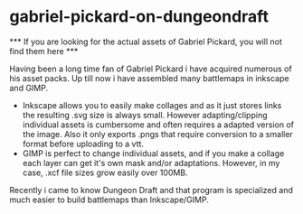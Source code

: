 # gabriel-pickard-on-dungeondraft

*** If you are looking for the actual assets of Gabriel Pickard, you will not find them here ***

Having been a long time fan of Gabriel Pickard i have acquired numerous of his asset packs. 
Up till now i have assembled many battlemaps in inkscape and GIMP. 

- Inkscape allows you to easily make collages and as it just stores links the resulting .svg size is always small. However adapting/clipping individual assets is cumbersome and often requires a adapted version of the image. Also it only exports .pngs that require conversion to a smaller format before uploading to a vtt.
- GIMP is perfect to change individual assets, and if you make a collage each layer can get it's own mask and/or adaptations. However, in my case, .xcf file sizes grow easily over 100MB.

Recently i came to know Dungeon Draft and that program is specialized and much easier to build battlemaps than Inkscape/GIMP.
